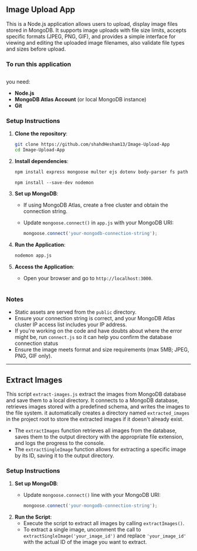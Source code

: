 ## Image Upload App

This is a Node.js application allows users to upload, display image files stored in MongoDB. It supports image uploads with file size limits, accepts specific formats (JPEG, PNG, GIF), and provides a simple interface for viewing and editing the uploaded image filenames, also validate file types and sizes before upload.



<h3> To run this application </h3>

##

you need:
- **Node.js**
- **MongoDB Atlas Account** (or local MongoDB instance)
- **Git**

### Setup Instructions

1. **Clone the repository**:
   ```bash
   git clone https://github.com/shahdHesham13/Image-Upload-App
   cd Image-Upload-App
   ```

2. **Install dependencies**:
   ```bash
   npm install express mongoose multer ejs dotenv body-parser fs path
   ```
    ```
    npm install --save-dev nodemon
    ```

3. **Set up MongoDB**:
   - If using MongoDB Atlas, create a free cluster and obtain the connection string.
   - Update `mongoose.connect()` in `app.js` with your MongoDB URI:
   
     ```javascript
     mongoose.connect('your-mongodb-connection-string');
     ```

4. **Run the Application**:
   ```bash
   nodemon app.js
   ```

5. **Access the Application**:
   - Open your browser and go to `http://localhost:3000`.


#
###  Notes
- Static assets are served from the `public` directory.
- Ensure your connection string is correct, and your MongoDB Atlas cluster IP access list includes your IP address.
- If you're working on the code and have doubts about where the error might be, run `connect.js` so it can help you confirm the database connection status
- Ensure the image meets format and size requirements (max 5MB; JPEG, PNG, GIF only).



---

## Extract Images

This script `extract-images.js` extract the images from MongoDB database and save them to a local directory. It connects to a MongoDB database, retrieves images stored with a predefined schema, and writes the images to the file system. it automatically creates a directory named `extracted_images` in the project root to store the extracted images if it doesn't already exist. 
<br>
- The `extractImages` function retrieves all images from the database, saves them to the output directory with the appropriate file extension, and logs the progress to the console.
- The `extractSingleImage` function allows for extracting a specific image by its ID, saving it to the output directory.




###  Setup Instructions
1. **Set up MongoDB**:
   - Update `mongoose.connect()` line with your MongoDB URI:
    
     ```javascript
     mongoose.connect('your-mongodb-connection-string');
     ```
2. **Run the Script**: 
   - Execute the script to extract all images by calling `extractImages()`. 
   - To extract a single image, uncomment the call to `extractSingleImage('your_image_id')` and replace `'your_image_id'` with the actual ID of the image you want to extract.




